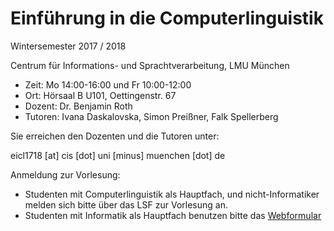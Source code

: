 # Einführung in die Computerlinguistik

Wintersemester 2017 / 2018

Centrum für Informations- und Sprachtverarbeitung, LMU München

- Zeit: Mo 14:00-16:00 und Fr 10:00-12:00
 - Ort: Hörsaal B U101, Oettingenstr. 67
 - Dozent: Dr. Benjamin Roth
 - Tutoren: Ivana Daskalovska, Simon Preißner, Falk Spellerberg

Sie erreichen den Dozenten und die Tutoren unter:

eicl1718 [at] cis [dot] uni [minus] muenchen [dot] de

Anmeldung zur Vorlesung:
 - Studenten mit Computerlinguistik als Hauptfach, und nicht-Informatiker melden sich bitte über das LSF zur Vorlesung an.
 - Studenten mit Informatik als Hauptfach benutzen bitte das [Webformular](https://goo.gl/forms/EouFfG1fnDCNAxoC3)

